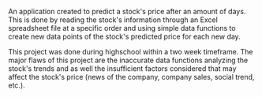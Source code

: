 An application created to predict a stock's price after an amount of days. This is done by reading the stock's information through an Excel spreadsheet file at a specific order and using simple data functions to create new data points of the stock's predicted price for each new day.

This project was done during highschool within a two week timeframe. The major flaws of this project are the inaccurate data functions analyzing the stock's trends and as well the insufficient factors considered that may affect the stock's price (news of the company, company sales, social trend, etc.).
